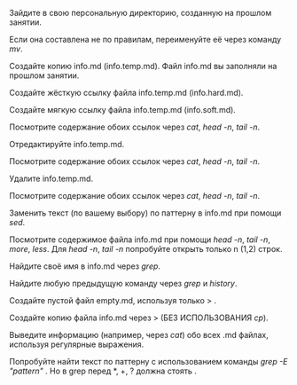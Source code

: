 Зайдите в свою персональную директорию, созданную на прошлом занятии.

Если она составлена не по правилам, переименуйте её через команду *mv*.

Создайте копию info.md (info.temp.md). Файл info.md вы заполняли на прошлом занятии.

Создайте жёсткую ссылку файла info.temp.md (info.hard.md).

Создайте мягкую ссылку файла info.temp.md (info.soft.md).

Посмотрите содержание обоих ссылок через *cat*, *head -n*, *tail -n*.

Отредактируйте info.temp.md.

Посмотрите содержание обоих ссылок через *cat*, *head -n*, *tail -n*.

Удалите info.temp.md.

Посмотрите содержание обоих ссылок через *cat*, *head -n*, *tail -n*.

Заменить текст (по вашему выбору) по паттерну в info.md при помощи *sed*.

Посмотрите содержимое файла info.md при помощи *head -n*, *tail -n*, *more*, *less*. Для *head -n*, *tail -n* попробуйте открыть только n (1,2) строк.

Найдите своё имя в info.md через *grep*.

Найдите любую предыдущую команду через *grep* и *history*.

Создайте пустой файл empty.md, используя только > .

Создайте копию файла info.md через > (БЕЗ ИСПОЛЬЗОВАНИЯ *cp*).

Выведите информацию (например, через *cat*) обо всех .md файлах, используя регулярные выражения.

Попробуйте найти текст по паттерну с использованием команды *grep -E "pattern" <file>*. Но в grep перед *, +, ? должна стоять .
